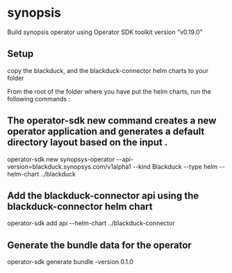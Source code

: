 # synopsis
Build synopsis operator using Operator SDK toolkit version "v0.19.0"

## Setup
copy the blackduck, and the blackduck-connector helm charts to your folder

From the root of the folder where you have put the helm charts, 
run the following commands :

## The operator-sdk new command creates a new operator application and generates a default directory layout based on the input .

operator-sdk new synopsys-operator --api-version=blackduck.synopsys.com/v1alpha1 --kind Blackduck --type helm --helm-chart ../blackduck

## Add the blackduck-connector api using the blackduck-connector helm chart

operator-sdk add api --helm-chart ../blackduck-connector

## Generate the bundle data for the operator

operator-sdk generate bundle  -version 0.1.0




